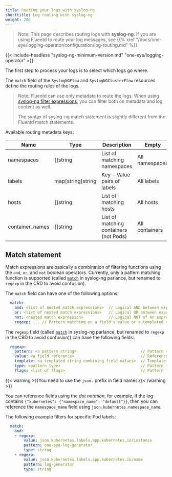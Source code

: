 ```yaml
---
title: Routing your logs with syslog-ng
shorttitle: Log routing with syslog-ng
weight: 200
---
```


> Note: This page describes routing logs with **syslog-ng**. If you are using Fluentd to route your log messages, see {{% xref "/docs/one-eye/logging-operator/configuration/log-routing.md" %}}.

{{< include-headless "syslog-ng-minimum-version.md" "one-eye/logging-operator" >}}

The first step to process your logs is to select which logs go where.

The `match` field of the `SyslogNGFlow` and `SyslogNGClusterFlow` resources define the routing rules of the logs.

> Note: Fluentd can use only metadata to route the logs. When using [syslog-ng filter expressions](https://www.syslog-ng.com/technical-documents/doc/syslog-ng-open-source-edition/3.37/administration-guide/65#TOPIC-1829159), you can filter both on metadata and log content as well.
>
> The syntax of syslog-ng match statement is slightly different from the Fluentd match statements.

Available routing metadata keys:

| Name | Type | Description | Empty |
|------|------|-------------|-------|
| namespaces | []string | List of matching namespaces | All namespaces |
| labels | map[string]string | Key - Value pairs of labels | All labels |
| hosts | []string | List of matching hosts | All hosts |
| container_names | []string | List of matching containers (not Pods) | All containers |

## Match statement

Match expressions are basically a combination of filtering functions using the `and`, `or`, and `not` boolean operators.
Currently, only a pattern matching function is supported (called [`match`](https://www.syslog-ng.com/technical-documents/doc/syslog-ng-open-source-edition/3.37/administration-guide/68#TOPIC-1829171) in syslog-ng parlance, but renamed to `regexp` in the CRD to avoid confusion).

The `match` field can have one of the following options:

```yaml
  match:
    and: <list of nested match expressions>  // Logical AND between expressions
    or: <list of nested match expressions>   // Logical OR between expressions
    not: <nested match expression>           // Logical NOT of an expression
    regexp: ... // Pattern matching on a field's value or a templated value
```

The `regexp` field (called [`match`](https://www.syslog-ng.com/technical-documents/doc/syslog-ng-open-source-edition/3.37/administration-guide/68#TOPIC-1829171) in syslog-ng parlance, but renamed to `regexp` in the CRD to avoid confusion)) can have the following fields:

```yaml
  regexp:
    pattern: <a pattern string>                            // Pattern match against, e.g. "my-app-\d+". The pattern's type is determined by the type field.
    value: <a field reference>                             // Reference to a field whose value to match. If this field is set, the template field cannot be used.
    template: <a templated string combining field values>  // Template expression whose value to match. If this field is set, the value field cannot be used. For more info, see https://www.syslog-ng.com/technical-documents/doc/syslog-ng-open-source-edition/3.37/administration-guide/74#TOPIC-1829197
    type: <pattern type>                                   // Pattern type. Default is PCRE. For more info, see https://www.syslog-ng.com/technical-documents/doc/syslog-ng-open-source-edition/3.37/administration-guide/81#TOPIC-1829223
    flags: <list of flags>                                 // Pattern flags. For more info, see https://www.syslog-ng.com/technical-documents/doc/syslog-ng-open-source-edition/3.37/administration-guide/81#TOPIC-1829224
```

{{< warning >}}You need to use the `json.` prefix in field names.{{< /warning >}}

You can reference fields using the *dot notation*, for example, if the log contains `{"kubernetes": {"namespace_name": "default"}}`, then you can reference the `namespace_name` field using `json.kubernetes.namespace_name`.

The following example filters for specific Pod labels:

```yaml
  match:
    and:
    - regexp:
        value: json.kubernetes.labels.app.kubernetes.io/instance
        pattern: one-eye-log-generator
        type: string
    - regexp:
        value: json.kubernetes.labels.app.kubernetes.io/name
        pattern: log-generator
        type: string
```

<!-- FIXME adapt Fluentd examples/add syslog-ng specific ones -->
